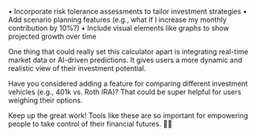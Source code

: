 • Incorporate risk tolerance assessments to tailor investment strategies
• Add scenario planning features (e.g., what if I increase my monthly contribution by 10%?)
• Include visual elements like graphs to show projected growth over time

One thing that could really set this calculator apart is integrating real-time market data or AI-driven predictions. It gives users a more dynamic and realistic view of their investment potential.

Have you considered adding a feature for comparing different investment vehicles (e.g., 401k vs. Roth IRA)? That could be super helpful for users weighing their options.

Keep up the great work! Tools like these are so important for empowering people to take control of their financial futures. 💪💼
